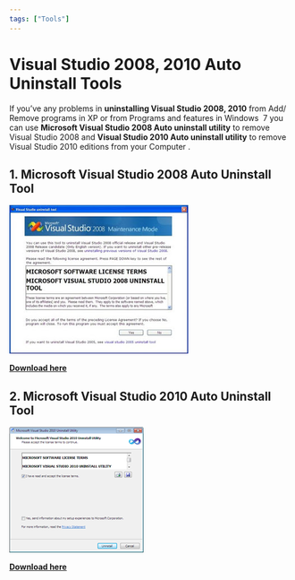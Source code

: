 ```yaml
---
tags: ["Tools"]
---
```


# Visual Studio 2008, 2010 Auto Uninstall Tools

If you’ve any problems in **uninstalling Visual Studio 2008, 2010** from Add/ Remove programs in XP or from Programs and features in Windows  7 you can use **Microsoft Visual Studio 2008 Auto uninstall utility** to remove Visual Studio 2008 and **Visual Studio 2010 Auto uninstall utility** to remove Visual Studio 2010 editions from your Computer .

## 1\. Microsoft Visual Studio 2008 Auto Uninstall Tool

![](images/06fed-uninstall1.jpg)

**[Download here](http://blogs.msdn.com/cfs-file.ashx/__key/communityserver-components-postattachments/00-09-90-82-99/UninstallTool.exe)**

## **2\. Microsoft Visual Studio 2010 Auto Uninstall Tool**

![](images/Visual-Studio-2010-Uninstall-Utility_thumb.png)

**[Download here](http://archive.msdn.microsoft.com/vs2010uninstall/Release/ProjectReleases.aspx?ReleaseId=4321)**
